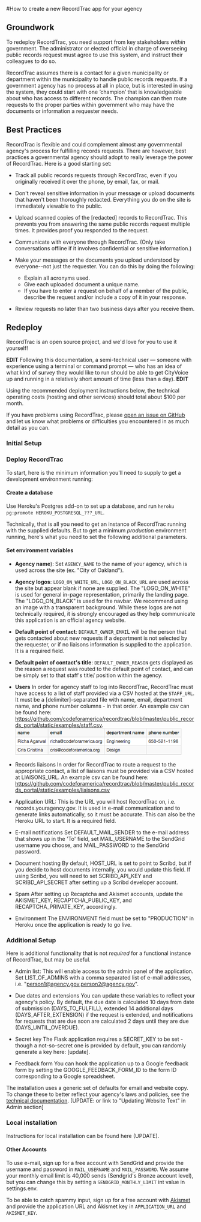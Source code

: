#How to create a new RecordTrac app for your agency 


## Groundwork
To redeploy RecordTrac, you need support from key stakeholders _within_ government. The administrator or elected official in charge of overseeing public records request must agree to use this system, and instruct their colleagues to do so. 

RecordTrac assumes there is a contact for a given municipality or department within the municipality to handle public records requests. If a government agency has no process at all in place, but is interested in using the system, they could start with one ‘champion’ that is knowledgeable about who has access to different records. The champion can then route requests to the proper parties within government who may have the documents or information a requester needs. 

## Best Practices
RecordTrac is flexible and could complement almost any governmental agency's process for fulfilling records requests. There are however, best practices a governmental agency should adopt to really leverage the power of RecordTrac. Here is a good starting set:

* Track all public records requests through RecordTrac, even if you originally received it over the phone, by email, fax, or mail. 

* Don't reveal sensitive information in your message or upload documents that haven't been thoroughly redacted. Everything you do on the site is immediately viewable to the public.

* Upload scanned copies of the [redacted] records to RecordTrac. This prevents you from answering the same public records request multiple times. It provides proof you responded to the request.

* Communicate with everyone through RecordTrac. (Only take conversations offline if it involves confidential or sensitive information.) 

* Make your messages or the documents you upload understood by everyone--not just the requester. You can do this by doing the following:
	* Explain all acronyms used.
	* Give each uploaded document a unique name.  
	* If you have to enter a request on behalf of a member of the public, describe the request and/or include a copy of it in your response.  

* Review requests no later than two business days after you receive them.

## Redeploy
RecordTrac is an open source project, and we'd love for you to use it yourself!

**EDIT**  Following this documentation, a semi-technical user — someone with experience using a terminal or command prompt — who has an idea of what kind of survey they would like to run should be able to get CityVoice up and running in a relatively short amount of time (less than a day).  **EDIT** 

Using the recommended deployment instructions below, the technical operating costs (hosting and other services) should total about $100 per month.  

If you have problems using RecordTrac, please [open an issue on GitHub](https://github.com/codeforamerica/recordtrac/issues) and let us know what problems or difficulties you encountered in as much detail as you can.

### Initial Setup

### Deploy RecordTrac
To start, here is the minimum information you'll need to supply to get a development environment running:

#### Create a database
Use Heroku's Postgres add-on to set up a database, and run `heroku pg:promote HEROKU_POSTGRESQL_???_URL`.

Technically, that is all you need to get an instance of RecordTrac running with the supplied defaults. But to get a minimum *production* environment running, here's what you need to set the following additional parameters.

#### Set environment variables
* **Agency name**): 
Set `AGENCY_NAME` to the name of your agency, which is used across the site (ex. "City of Oakland").

* **Agency logos**: 
`LOGO_ON_WHITE_URL`, `LOGO_ON_BLACK_URL` are used across the site but appear blank if none are supplied. The "LOGO_ON_WHITE" is used for general in-page representation, primarily the landing page.  The "LOGO_ON_BLACK" is used for the navbar.  We recommend using an image with a transparent background.  While these logos are not technically required, it is strongly encouraged as they help communicate this application is an official agency website.  

* **Default point of contact**:
`DEFAULT_OWNER_EMAI`L will be the person that gets contacted about new requests if a department is not selected by the requester, or if no liaisons information is supplied to the application. It is a required field.

* **Default point of contact's title**:
`DEFAULT_OWNER_REASON` gets displayed as the reason a request was routed to the default point of contact, and can be simply set to that staff's title/ position within the agency.

* **Users**
In order for agency staff to log into RecordTrac, RecordTrac must have access to a list of staff provided via a CSV hosted at the `STAFF_URL`. It must be a [delimiter]-separated file with name, email, department name, and phone number columns - in that order. An example csv can be found here: <https://github.com/codeforamerica/recordtrac/blob/master/public_records_portal/static/examples/staff.csv>. ![Staff csv](/readme/images/staff-csv.png "staff csv")

* Records liaisons
In order for RecordTrac to route a request to the appropriate contact, a list of liaisons must be provided via a CSV hosted at LIAISONS_URL. An example csv can be found here: https://github.com/codeforamerica/recordtrac/blob/master/public_records_portal/static/examples/liaisons.csv

* Application URL:
This is the URL you will host RecordTrac on, i.e. records.youragency.gov. It is used in e-mail communication and to generate links automatically, so it must be accurate. This can also be the Heroku URL to start. It is a required field.

* E-mail notifications
Set DEFAULT_MAIL_SENDER to the e-mail address that shows up in the 'To' field, set MAIL_USERNAME to the SendGrid username you choose, and MAIL_PASSWORD to the SendGrid password. 

* Document hosting
By default, HOST_URL is set to point to Scribd, but if you decide to host documents internally, you would update this field. If using Scribd, you will need to set SCRIBD_API_KEY and SCRIBD_API_SECRET after setting up a Scribd developer account.

* Spam 
After setting up Recaptcha and Akismet accounts, update the AKISMET_KEY, RECAPTCHA_PUBLIC_KEY, and RECAPTCHA_PRIVATE_KEY, accordingly.

* Environment
The ENVIRONMENT field must be set to "PRODUCTION" in Heroku once the application is ready to go live. 


### Additional Setup 

Here is additional functionality that is not *required* for a functional instance of RecordTrac, but may be useful.

* Admin list:
This will enable access to the admin panel of the application. Set LIST_OF_ADMINS with a comma separated list of e-mail addresses, i.e. "person1@agency.gov,person2@agency.gov".  

* Due dates and extensions
You can update these variables to reflect your agency's policy. By default, the due date is calculated 10 days from date of submission (DAYS_TO_FULFILL), extended 14 additional days (DAYS_AFTER_EXTENSION) if the request is extended, and notifications for requests that are due soon are calculated 2 days until they are due (DAYS_UNTIL_OVERDUE).

* Secret key
The Flask application requires a SECRET_KEY to be set - though a not-so-secret one is provided by default, you can randomly generate a key here: [update].

* Feedback form
You can hook the application up to a Google feedback form by setting the GOOGLE_FEEDBACK_FORM_ID to the form ID corresponding to a Google spreadsheet. 


The installation uses a generic set of defaults for email and website copy.  To change these to better reflect your agency's laws and policies, see the [technical documentation](/readme/readme/recordtrac_readme.md). [UPDATE: or link to "Updating Website Text" in Admin section]

### Local installation

Instructions for local installation can be found here (UPDATE).

#### Other Accounts

To use e-mail, sign up for a free account with SendGrid and provide the username and password in `MAIL_USERNAME` and `MAIL_PASSWORD`. We assume your monthly email limit is 40,000 sends (Sendgrid's Bronze account level), but you can change this by setting a `SENDGRID_MONTHLY_LIMIT` int value in settings.env.

To be able to catch spammy input, sign up for a free account with [Akismet](http://akismet.com/plans/) and provide the application URL and Akismet key in `APPLICATION_URL` and `AKISMET_KEY`.


<!-- [![Build Status](https://travis-ci.org/codeforamerica/public-records.png?branch=master)](https://travis-ci.org/codeforamerica/public-records) -->